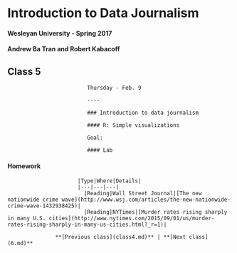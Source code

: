 # Introduction to Data Journalism
  
  #### Wesleyan University - Spring 2017
  
  **Andrew Ba Tran and Robert Kabacoff**
  
  ## Class 5
                             Thursday - Feb. 9
                             
                             ----
                             
                             ### Introduction to data journalism
                             
                             #### R: Simple visualizations
                             
                             Goal: 
                             
                             #### Lab
                             
#### Homework
                          
                          |Type|Where|Details|
                          |---|---|---|
                            |Reading|Wall Street Journal|[The new nationwide crime wave](http://www.wsj.com/articles/the-new-nationwide-crime-wave-1432938425)|
                            |Reading|NYTimes|[Murder rates rising sharply in many U.S. cities](http://www.nytimes.com/2015/09/01/us/murder-rates-rising-sharply-in-many-us-cities.html?_r=1)|
                   
                   **[Previous class](class4.md)** | **[Next class](6.md)**
